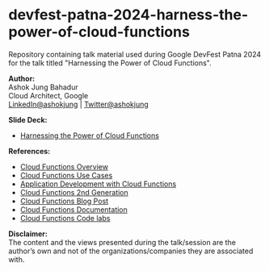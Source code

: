 # devfest-patna-2024-harness-the-power-of-cloud-functions
Repository containing talk material used during Google DevFest Patna 2024 for the talk titled "Harnessing the Power of Cloud Functions".

**Author:**</br>
Ashok Jung Bahadur</br>
Cloud Architect, Google</br>
[LinkedIn@ashokjung](https://www.linkedin.com/in/ashokjung/) | [Twitter@ashokjung](https://twitter.com/ashokjung)

**Slide Deck:**
- [Harnessing the Power of Cloud Functions](https://github.com/ashokjung/devfest-patna-2024-harness-the-power-of-cloud-functions/blob/main/Harnessing%20the%20Power%20of%20Cloud%20Functions.pdf)


**References:**
- [Cloud Functions Overview ](https://cloud.google.com/functions/docs/concepts/overview)
- [Cloud Functions Use Cases ](https://cloud.google.com/functions#use-cases)
- [Application Development with Cloud Functions](https://www.youtube.com/watch?v=2JTpcLwy0RQ)
- [Cloud Functions 2nd Generation](https://www.youtube.com/watch?v=N6pMppfU2aQ)
- [Cloud Functions Blog Post ](https://cloud.google.com/blog/products/serverless/introducing-the-next-generation-of-cloud-functions?utm_source=youtube&utm_medium=unpaidsoc&utm_campaign=CDR_won_gcp_n6pmppfu2aq_CloudFunctions2ndGen_050622&utm_content=description)
- [Cloud Functions Documentation ](https://cloud.google.com/functions/docs/console-quickstart?utm_source=youtube&utm_medium=unpaidsoc&utm_campaign=CDR_won_gcp_n6pmppfu2aq_CloudFunctions2ndGen_050622&utm_content=description)
- [Cloud Functions Code labs](https://codelabs.developers.google.com/codelabs/cloud-starting-cloudfunctions-v2#0)

**Disclaimer:**</br>
The content and the views presented during the talk/session are the author’s own and not of the organizations/companies they are associated with.
